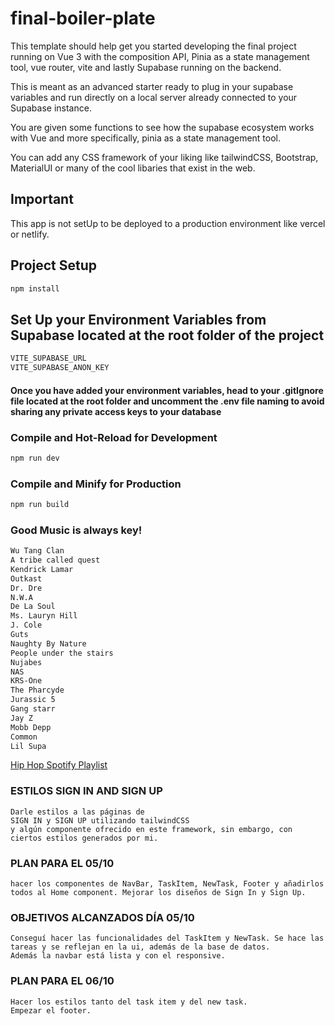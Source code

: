 # final-boiler-plate

This template should help get you started developing the final project running on Vue 3 with the composition API, Pinia as a state management tool, vue router, vite and lastly Supabase running on the backend.

This is meant as an advanced starter ready to plug in your supabase variables and run directly on a local server already connected to your Supabase instance.

You are given some functions to see how the supabase ecosystem works with Vue and more specifically, pinia as a state management tool.

You can add any CSS framework of your liking like tailwindCSS, Bootstrap, MaterialUI or many of the cool libaries that exist in the web.

## Important

This app is not setUp to be deployed to a production environment like vercel or netlify.

## Project Setup

```sh
npm install
```

## Set Up your Environment Variables from Supabase located at the root folder of the project

```sh
VITE_SUPABASE_URL
VITE_SUPABASE_ANON_KEY
```

#### Once you have added your environment variables, head to your .gitIgnore file located at the root folder and uncomment the .env file naming to avoid sharing any private access keys to your database

### Compile and Hot-Reload for Development

```sh
npm run dev
```

### Compile and Minify for Production

```sh
npm run build
```

### Good Music is always key!

```sh
Wu Tang Clan
A tribe called quest
Kendrick Lamar
Outkast
Dr. Dre
N.W.A
De La Soul
Ms. Lauryn Hill
J. Cole
Guts
Naughty By Nature
People under the stairs
Nujabes
NAS
KRS-One
The Pharcyde
Jurassic 5
Gang starr
Jay Z
Mobb Depp
Common
Lil Supa
```

[Hip Hop Spotify Playlist](https://open.spotify.com/playlist/4vKftyhS1gQovakehVcq1u?si=a7a119382dfe40da)

### ESTILOS SIGN IN AND SIGN UP

```
Darle estilos a las páginas de
SIGN IN y SIGN UP utilizando tailwindCSS
y algún componente ofrecido en este framework, sin embargo, con ciertos estilos generados por mi.
```

### PLAN PARA EL 05/10

```
hacer los componentes de NavBar, TaskItem, NewTask, Footer y añadirlos todos al Home component. Mejorar los diseños de Sign In y Sign Up.
```

### OBJETIVOS ALCANZADOS DÍA 05/10

```
Conseguí hacer las funcionalidades del TaskItem y NewTask. Se hace las tareas y se reflejan en la ui, además de la base de datos.
Además la navbar está lista y con el responsive.
```

### PLAN PARA EL 06/10

```
Hacer los estilos tanto del task item y del new task.
Empezar el footer.
```
